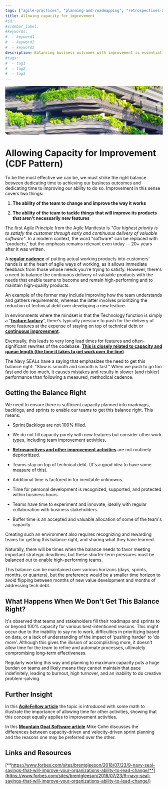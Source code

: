 ```yaml
---
tags: ["agile-practices", "planning-and-roadmapping", "retrospectives-and-improvement"]
title: Allowing capacity for improvement
#id:
#sidebar_label:
#keywords:
#  - keyword1
#  - keyword2
#  - keyword3
description: Balancing business outcomes with improvement is essential for agile success. This involves ensuring sprint backlogs aren't overloaded and capacity isn't solely filled with new features, allowing time for team improvement, tackling technical debt, and fostering innovation. Prioritizing a sustainable pace prevents burnout and encourages high-performing, adaptable teams.
#tags:
#  - tag1
#  - tag2
#  - tag3
---
```



![A building with plants growing on it](./Allowing%20capacity%20for%20improvement_media/media/image1.jpeg)

# Allowing Capacity for Improvement (CDF Pattern)



To be the most effective we can be, we must strike the right balance between dedicating time to achieving our business outcomes and dedicating time to improving our ability to do so. Improvement in this sense covers two things:

1. **The ability of the team to change and improve the way it works**

2. **The ability of the team to tackle things that will improve its products that aren't necessarily new features**

The first Agile Principle from the Agile Manifesto is *"Our highest priority is to satisfy the customer through early and continuous delivery of valuable software"*. In a modern context, the word "software" can be replaced with "products," but the emphasis remains relevant even today -- 20+ years after it was written.

A [**regular cadence**](https://schroders365eur.sharepoint.com/sites/myschroders/content/Pages/CorporatePages/cA5DcI8h54ye17yXUNla6w/dc7c0b13-1a7a-4646-ab14-e41cf6792d17.aspx) of putting actual working products into customers' hands is at the heart of agile ways of working, as it allows immediate feedback from those whose needs you're trying to satisfy. However, there's a need to balance the continuous delivery of valuable products with the needs that enable teams to become and remain high-performing and to maintain high-quality products.

An example of the former may include improving how the team understands and gathers requirements, whereas the latter involves prioritizing the reduction of technical debt over developing a new feature.

In environments where the mindset is that the Technology function is simply a "[**feature factory**](https://medium.com/@johnpcutler/12-signs-youre-working-in-a-feature-factory-44a5b938d6a2)", there's typically pressure to push for the delivery of more features at the expense of staying on top of technical debt or [**continuous improvement**](https://schroders365eur.sharepoint.com/sites/myschroders/content/Pages/CorporatePages/cA5DcI8h54ye17yXUNla6w/11323923-036e-4eb7-9d15-12856e7b2a0b.aspx).

Eventually, this leads to very long lead times for features and often-significant rewrites of the codebase. [**This is closely related to capacity and queue length (the time it takes to get work over the line)**](https://schroders365eur.sharepoint.com/sites/myschroders/content/Pages/CorporatePages/cA5DcI8h54ye17yXUNla6w/8f28ec5a-7b86-4fbc-bdf4-9d61c142d1bf.aspx).

The Navy SEALs have a saying that emphasizes the need to get this balance right: "Slow is smooth and smooth is fast." When we push to go too fast and do too much, it causes mistakes and results in slower (and riskier) performance than following a measured, methodical cadence.

## Getting the Balance Right

We need to ensure there is sufficient capacity planned into roadmaps, backlogs, and sprints to enable our teams to get this balance right. This means:

- Sprint Backlogs are not 100% filled.

- We do not fill capacity purely with new features but consider other work types, including team improvement activities.

- [**Retrospectives and other improvement activities**](https://schroders365eur.sharepoint.com/sites/myschroders/content/Pages/CorporatePages/cA5DcI8h54ye17yXUNla6w/11323923-036e-4eb7-9d15-12856e7b2a0b.aspx) are not routinely deprioritized.

- Teams stay on top of technical debt. (It's a good idea to have some measure of this).

- Additional time is factored in for inevitable unknowns.

- Time for personal development is recognized, supported, and protected within business hours.

- Teams have time to experiment and innovate, ideally with regular collaboration with business stakeholders.

- Buffer time is an accepted and valuable allocation of some of the team's capacity.

Creating such an environment also requires recognizing and rewarding teams for getting this balance right, and sharing what they have learned.

Naturally, there will be times when the balance needs to favor meeting important strategic deadlines, but these shorter-term pressures must be balanced out to enable high-performing teams.

This balance can be maintained over various horizons (days, sprints, months, or quarters), but the preference would be a smaller time horizon to avoid flipping between months of new value development and months of addressing tech debt.

## What Happens When We Don't Get This Balance Right?

It's observed that teams and stakeholders fill their roadmaps and sprints to or beyond 100% capacity for various best-intentioned reasons. This might occur due to the inability to say no to work, difficulties in prioritizing based on data, or a lack of understanding of the impact of 'pushing harder' to 'do more'. Although this gives the illusion of accomplishing more, it doesn't allow time for the team to refine and automate processes, ultimately compromising long-term effectiveness.

Regularly working this way and planning to maximum capacity puts a huge burden on teams and likely means they cannot maintain that pace indefinitely, leading to burnout, high turnover, and an inability to do creative problem-solving.

## Further Insight

In this [**AgileFellow article**](https://agilefellow.com/category/agile-planning/) the topic is introduced with some math to illustrate the importance of allowing time for other activities, showing that this concept equally applies to improvement activities.

In this [**Mountain Goat Software article**](https://www.mountaingoatsoftware.com/blog/why-i-prefer-capacity-driven-sprint-planning) Mike Cohn discusses the differences between capacity-driven and velocity-driven sprint planning and the reasons one may be preferred over the other.

## Links and Resources

[**https://www.forbes.com/sites/brentgleeson/2018/07/23/9-navy-seal-sayings-that-will-improve-your-organizations-ability-to-lead-change/**](https://www.forbes.com/sites/brentgleeson/2018/07/23/9-navy-seal-sayings-that-will-improve-your-organizations-ability-to-lead-change/)